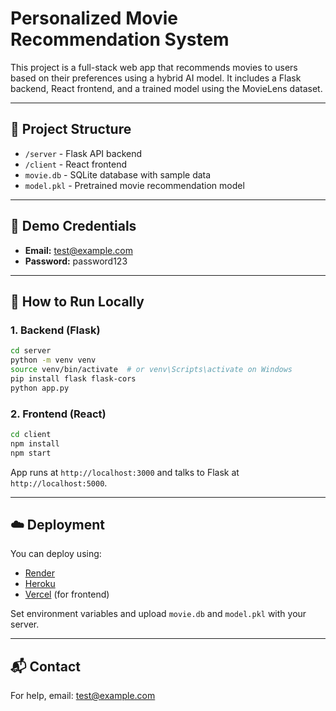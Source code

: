 
# Personalized Movie Recommendation System

This project is a full-stack web app that recommends movies to users based on their preferences using a hybrid AI model. It includes a Flask backend, React frontend, and a trained model using the MovieLens dataset.

---

## 🔧 Project Structure

- `/server` - Flask API backend
- `/client` - React frontend
- `movie.db` - SQLite database with sample data
- `model.pkl` - Pretrained movie recommendation model

---

## 🧪 Demo Credentials

- **Email:** test@example.com
- **Password:** password123

---

## 🚀 How to Run Locally

### 1. Backend (Flask)

```bash
cd server
python -m venv venv
source venv/bin/activate  # or venv\Scripts\activate on Windows
pip install flask flask-cors
python app.py
```

### 2. Frontend (React)

```bash
cd client
npm install
npm start
```

App runs at `http://localhost:3000` and talks to Flask at `http://localhost:5000`.

---

## ☁️ Deployment

You can deploy using:
- [Render](https://render.com/)
- [Heroku](https://heroku.com/)
- [Vercel](https://vercel.com/) (for frontend)

Set environment variables and upload `movie.db` and `model.pkl` with your server.

---

## 📬 Contact

For help, email: test@example.com
